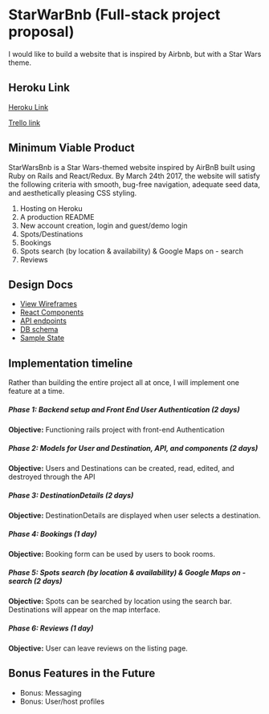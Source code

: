 # StarWarBnb (Full-stack project proposal)

I would like to build a website that is inspired by Airbnb, but with a Star Wars theme.

## Heroku Link

[Heroku Link](https://heroku.com)

[Trello link](www.trello.com)

## Minimum Viable Product

StarWarsBnb is a Star Wars-themed website inspired by AirBnB built using Ruby on Rails and React/Redux. By March 24th 2017, the website will satisfy the following criteria with smooth, bug-free navigation, adequate seed data, and aesthetically pleasing CSS styling.

1. Hosting on Heroku
2. A production README
3. New account creation, login and guest/demo login
4. Spots/Destinations
5. Bookings
6. Spots search (by location & availability) & Google Maps on - search
7. Reviews

## Design Docs
- [View Wireframes](./docs/wireframes)
- [React Components](./docs/component-hierarchy.md)
- [API endpoints](./docs/api-endpoints.md)
- [DB schema](./docs/schema.md)
- [Sample State](./docs/sample-state.md)

## Implementation timeline

Rather than building the entire project all at once, I will implement one feature at a time.
 ##### Phase 1: Backend setup and Front End User Authentication (2 days)
 **Objective:** Functioning rails project with front-end Authentication
 ##### Phase 2: Models for User and Destination, API, and components (2 days)
 **Objective:** Users and Destinations can be created, read, edited, and destroyed through the API
 ##### Phase 3: DestinationDetails (2 days)
 **Objective:** DestinationDetails are displayed when user selects a destination.
 ##### Phase 4: Bookings (1 day)
 **Objective:** Booking form can be used by users to book rooms.
 ##### Phase 5: Spots search (by location & availability) & Google Maps on - search (2 days)
 **Objective:** Spots can be searched by location using the search bar. Destinations will appear on the map interface.
 ##### Phase 6: Reviews (1 day)
 **Objective:** User can leave reviews on the listing page.


## Bonus Features in the Future
- Bonus: Messaging
- Bonus: User/host profiles
